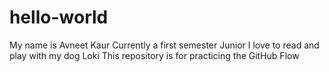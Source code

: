 # hello-world
My name is Avneet Kaur
Currently a first semester Junior
I love to read and play with my dog Loki
This repository is for practicing the GitHub Flow
